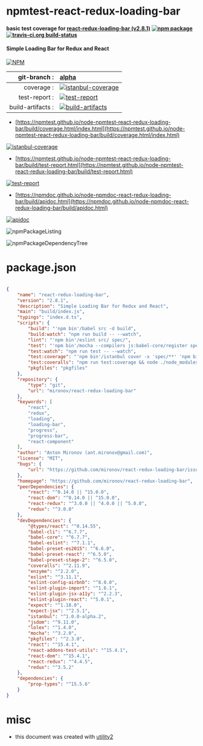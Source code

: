 # npmtest-react-redux-loading-bar

#### basic test coverage for  [react-redux-loading-bar (v2.8.1)](https://github.com/mironov/react-redux-loading-bar)  [![npm package](https://img.shields.io/npm/v/npmtest-react-redux-loading-bar.svg?style=flat-square)](https://www.npmjs.org/package/npmtest-react-redux-loading-bar) [![travis-ci.org build-status](https://api.travis-ci.org/npmtest/node-npmtest-react-redux-loading-bar.svg)](https://travis-ci.org/npmtest/node-npmtest-react-redux-loading-bar)

#### Simple Loading Bar for Redux and React

[![NPM](https://nodei.co/npm/react-redux-loading-bar.png?downloads=true&downloadRank=true&stars=true)](https://www.npmjs.com/package/react-redux-loading-bar)

| git-branch : | [alpha](https://github.com/npmtest/node-npmtest-react-redux-loading-bar/tree/alpha)|
|--:|:--|
| coverage : | [![istanbul-coverage](https://npmtest.github.io/node-npmtest-react-redux-loading-bar/build/coverage.badge.svg)](https://npmtest.github.io/node-npmtest-react-redux-loading-bar/build/coverage.html/index.html)|
| test-report : | [![test-report](https://npmtest.github.io/node-npmtest-react-redux-loading-bar/build/test-report.badge.svg)](https://npmtest.github.io/node-npmtest-react-redux-loading-bar/build/test-report.html)|
| build-artifacts : | [![build-artifacts](https://npmtest.github.io/node-npmtest-react-redux-loading-bar/glyphicons_144_folder_open.png)](https://github.com/npmtest/node-npmtest-react-redux-loading-bar/tree/gh-pages/build)|

- [https://npmtest.github.io/node-npmtest-react-redux-loading-bar/build/coverage.html/index.html](https://npmtest.github.io/node-npmtest-react-redux-loading-bar/build/coverage.html/index.html)

[![istanbul-coverage](https://npmtest.github.io/node-npmtest-react-redux-loading-bar/build/screenCapture.buildCi.browser.%252Ftmp%252Fbuild%252Fcoverage.lib.html.png)](https://npmtest.github.io/node-npmtest-react-redux-loading-bar/build/coverage.html/index.html)

- [https://npmtest.github.io/node-npmtest-react-redux-loading-bar/build/test-report.html](https://npmtest.github.io/node-npmtest-react-redux-loading-bar/build/test-report.html)

[![test-report](https://npmtest.github.io/node-npmtest-react-redux-loading-bar/build/screenCapture.buildCi.browser.%252Ftmp%252Fbuild%252Ftest-report.html.png)](https://npmtest.github.io/node-npmtest-react-redux-loading-bar/build/test-report.html)

- [https://npmdoc.github.io/node-npmdoc-react-redux-loading-bar/build/apidoc.html](https://npmdoc.github.io/node-npmdoc-react-redux-loading-bar/build/apidoc.html)

[![apidoc](https://npmdoc.github.io/node-npmdoc-react-redux-loading-bar/build/screenCapture.buildCi.browser.%252Ftmp%252Fbuild%252Fapidoc.html.png)](https://npmdoc.github.io/node-npmdoc-react-redux-loading-bar/build/apidoc.html)

![npmPackageListing](https://npmtest.github.io/node-npmtest-react-redux-loading-bar/build/screenCapture.npmPackageListing.svg)

![npmPackageDependencyTree](https://npmtest.github.io/node-npmtest-react-redux-loading-bar/build/screenCapture.npmPackageDependencyTree.svg)



# package.json

```json

{
    "name": "react-redux-loading-bar",
    "version": "2.8.1",
    "description": "Simple Loading Bar for Redux and React",
    "main": "build/index.js",
    "typings": "index.d.ts",
    "scripts": {
        "build": "'npm bin'/babel src -d build",
        "build:watch": "npm run build -- --watch",
        "lint": "'npm bin'/eslint src/ spec/",
        "test": "'npm bin'/mocha --compilers js:babel-core/register spec/",
        "test:watch": "npm run test -- --watch",
        "test:coverage": "'npm bin'/istanbul cover -x 'spec/**' 'npm bin'/_mocha -- -u exports --compilers js:babel-register spec/",
        "test:coveralls": "npm run test:coverage && node ./node_modules/coveralls/bin/coveralls.js < coverage/lcov.info",
        "pkgfiles": "pkgfiles"
    },
    "repository": {
        "type": "git",
        "url": "mironov/react-redux-loading-bar"
    },
    "keywords": [
        "react",
        "redux",
        "loading",
        "loading-bar",
        "progress",
        "progress-bar",
        "react-component"
    ],
    "author": "Anton Mironov (ant.mironov@gmail.com)",
    "license": "MIT",
    "bugs": {
        "url": "https://github.com/mironov/react-redux-loading-bar/issues"
    },
    "homepage": "https://github.com/mironov/react-redux-loading-bar",
    "peerDependencies": {
        "react": "^0.14.0 || ^15.0.0",
        "react-dom": "^0.14.0 || ^15.0.0",
        "react-redux": "^3.0.0 || ^4.0.0 || ^5.0.0",
        "redux": "^3.0.0"
    },
    "devDependencies": {
        "@types/react": "^0.14.55",
        "babel-cli": "^6.7.7",
        "babel-core": "^6.7.7",
        "babel-eslint": "^7.1.1",
        "babel-preset-es2015": "^6.6.0",
        "babel-preset-react": "^6.5.0",
        "babel-preset-stage-2": "^6.5.0",
        "coveralls": "^2.11.9",
        "enzyme": "^2.2.0",
        "eslint": "^3.11.1",
        "eslint-config-airbnb": "^8.0.0",
        "eslint-plugin-import": "^1.6.1",
        "eslint-plugin-jsx-a11y": "^2.2.3",
        "eslint-plugin-react": "^5.0.1",
        "expect": "^1.18.0",
        "expect-jsx": "^2.5.1",
        "istanbul": "^1.0.0-alpha.2",
        "jsdom": "^9.11.0",
        "lolex": "^1.4.0",
        "mocha": "^3.2.0",
        "pkgfiles": "^2.3.0",
        "react": "^15.4.1",
        "react-addons-test-utils": "^15.4.1",
        "react-dom": "^15.4.1",
        "react-redux": "^4.4.5",
        "redux": "^3.5.2"
    },
    "dependencies": {
        "prop-types": "^15.5.6"
    }
}
```



# misc
- this document was created with [utility2](https://github.com/kaizhu256/node-utility2)
